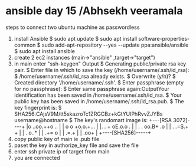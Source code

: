 # ansible day 15 /Abhsekh veeramala

steps to connect two ubuntu machine as passwordless
1. install Ansible
  $ sudo apt update
  $ sudo apt install software-properties-common
  $ sudo add-apt-repository --yes --update ppa:ansible/ansible
  $ sudo apt install ansible
2. create 2 ec2 instances (main->"ansible" ,target->"target")
3. in main enter "ssh-keygen"
   Output
   $ Generating public/private rsa key pair.
   $ Enter file in which to save the key (/home/username/.ssh/id_rsa):
   $ /home/username/.ssh/id_rsa already exists.
   $ Overwrite (y/n)?
   $ Created directory '/home/username/.ssh'.
   $ Enter passphrase (empty for no passphrase):
   $ Enter same passphrase again:OutputYour identification has been saved in /home/username/.ssh/id_rsa.
   $ Your public key has been saved in /home/username/.ssh/id_rsa.pub.
   $ The key fingerprint is:
   $ SHA256:CAjsV9M/tt5skazroTc1ZRGCBz+kGtYUIPhRvvZJYBs username@hostname
   $ The key's randomart image is:
    +---[RSA 3072]----+
    |o   ..oo.++o ..  |
    | o o +o.o.+...   |
    |. . + oE.o.o  .  |
    | . . oo.B+  .o   |
    |  .   .=S.+ +    |
    |      . o..*     |
    |        .+= o    |
    |        .=.+     |
    |       .oo+      |
    +----[SHA256]-----+
4. copy public key of main ie .pub file
5. paset the key in authorize_key file and save the file
6. enter ssh private ip of target from main
7. you are connected 
   
